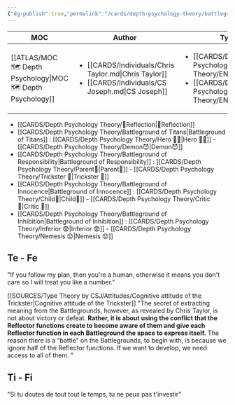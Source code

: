 ```yaml
---
{"dg-publish":true,"permalink":"/cards/depth-psychology-theory/battleground/","noteIcon":"","created":"2023-01-02T11:26:41.128+01:00","updated":"2023-04-21T21:56:44.964+02:00"}
---
```


| MOC                                                             | Author                                                                                                                        | Type                                                                                                                        | Reference                                                 |
| --------------------------------------------------------------- | ----------------------------------------------------------------------------------------------------------------------------- | --------------------------------------------------------------------------------------------------------------------------- | --------------------------------------------------------- |
| [[ATLAS/MOC 🗺️ Depth Psychology\|MOC 🗺️ Depth Psychology]] | <ul><li>[[CARDS/Individuals/Chris Taylor.md\\|Chris Taylor]]</li><li>[[CARDS/Individuals/CS Joseph.md\\|CS Joseph]]</li></ul> | <ul><li>[[CARDS/Depth Psychology Theory/ENFP.md\\|ENFP]]</li><li>[[CARDS/Depth Psychology Theory/ENTP.md\\|ENTP]]</li></ul> | [CSJ Members Portal](https://offers.csjoseph.life/portal) |



- [[CARDS/Depth Psychology Theory/🔀Reflection\|🔀Reflection]] 
- [[CARDS/Depth Psychology Theory/Battleground of Titans\|Battleground of Titans]] : [[CARDS/Depth Psychology Theory/Hero 🦸‍♂️\|Hero 🦸‍♂️]] - [[CARDS/Depth Psychology Theory/Demon😈\|Demon😈]]
- [[CARDS/Depth Psychology Theory/Battleground of Responsibility\|Battleground of Responsibility]] : [[CARDS/Depth Psychology Theory/Parent🤨\|Parent🤨]] - [[CARDS/Depth Psychology Theory/Trickster 🤡\|Trickster 🤡]]
- [[CARDS/Depth Psychology Theory/Battleground of Innocence\|Battleground of Innocence]] : [[CARDS/Depth Psychology Theory/Child👼\|Child👼]] - [[CARDS/Depth Psychology Theory/Critic 🤔\|Critic 🤔]]
- [[CARDS/Depth Psychology Theory/Battleground of Inhibition\|Battleground of Inhibition]] : [[CARDS/Depth Psychology Theory/Inferior 😨\|Inferior 😨]] - [[CARDS/Depth Psychology Theory/Nemesis 😟\|Nemesis 😟]]  

## Te - Fe

"If you follow my plan, then you're a human, otherwise it means you don't care so I will treat you like a number."

[[SOURCES/Type Theory by CSJ/Attitudes/Cognitive attitude of the Trickster\|Cognitive attitude of the Trickster]]
"The secret of extracting meaning from the Battlegrounds, however, as revealed by Chris Taylor, is not about victory or defeat. **Rather, it is about using the conflict that the Reflector functions create to become aware of them and give each Reflector function in each Battleground the space to express itself.** The reason there is a “battle” on the Battlegrounds, to begin with, is because we ignore half of the Reflector functions. If we want to develop, we need access to all of them. "

## Ti - Fi
"Si tu doutes de tout tout le temps, tu ne peux pas t'investir"